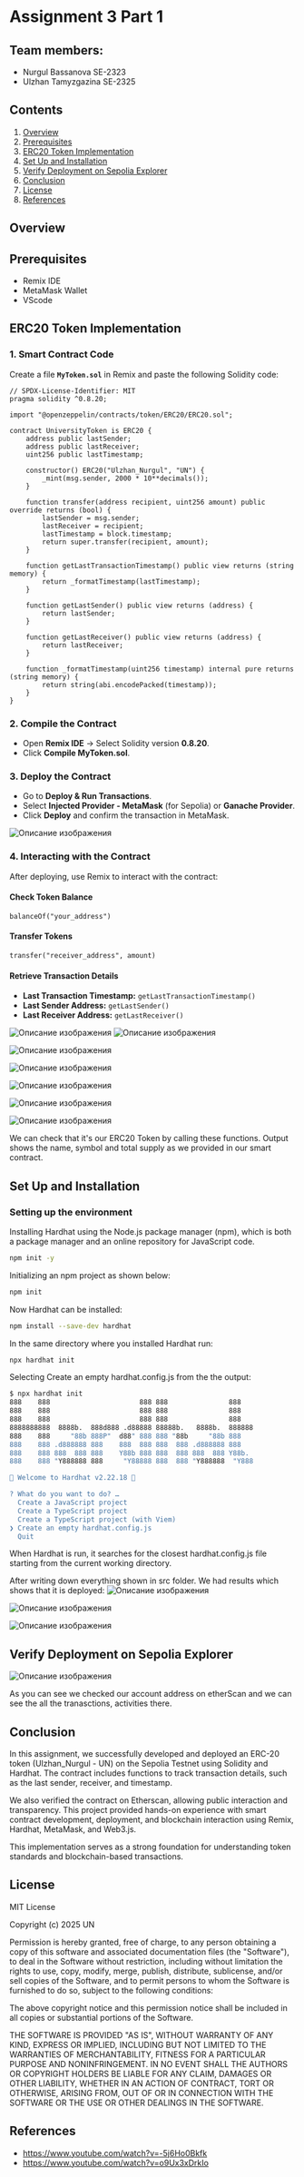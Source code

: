 # Assignment 3 Part 1
## Team members:
- Nurgul Bassanova SE-2323
- Ulzhan Tamyzgazina SE-2325

## Contents
1. [Overview](#overview)  
2. [Prerequisites](#prerequisites)
3. [ERC20 Token Implementation](#erc20-token-implementation)
4. [Set Up and Installation](#setup-and-installation)
5. [Verify Deployment on Sepolia Explorer](#verify-deployment-on-sepolia-explorer)
6. [Conclusion](#conclusion)
7. [License](#license)
8. [References](#references)

## Overview

## Prerequisites
- Remix IDE
- MetaMask Wallet
- VScode 


## ERC20 Token Implementation

### **1. Smart Contract Code**

Create a file **`MyToken.sol`** in Remix and paste the following Solidity code:

```solidity
// SPDX-License-Identifier: MIT
pragma solidity ^0.8.20;

import "@openzeppelin/contracts/token/ERC20/ERC20.sol";

contract UniversityToken is ERC20 {
    address public lastSender;
    address public lastReceiver;
    uint256 public lastTimestamp;

    constructor() ERC20("Ulzhan_Nurgul", "UN") {
        _mint(msg.sender, 2000 * 10**decimals());
    }

    function transfer(address recipient, uint256 amount) public override returns (bool) {
        lastSender = msg.sender;
        lastReceiver = recipient;
        lastTimestamp = block.timestamp;
        return super.transfer(recipient, amount);
    }

    function getLastTransactionTimestamp() public view returns (string memory) {
        return _formatTimestamp(lastTimestamp);
    }

    function getLastSender() public view returns (address) {
        return lastSender;
    }

    function getLastReceiver() public view returns (address) {
        return lastReceiver;
    }

    function _formatTimestamp(uint256 timestamp) internal pure returns (string memory) {
        return string(abi.encodePacked(timestamp));
    }
}
```

### **2. Compile the Contract**

- Open **Remix IDE** → Select Solidity version **0.8.20**.
- Click **Compile MyToken.sol**.

### **3. Deploy the Contract**

- Go to **Deploy & Run Transactions**.
- Select **Injected Provider - MetaMask** (for Sepolia) or **Ganache Provider**.
- Click **Deploy** and confirm the transaction in MetaMask.

![Описание изображения](screens/transact.png)

### **4. Interacting with the Contract**

After deploying, use Remix to interact with the contract:

#### **Check Token Balance**

```solidity
balanceOf("your_address")
```

#### **Transfer Tokens**

```solidity
transfer("receiver_address", amount)
```

#### **Retrieve Transaction Details**

- **Last Transaction Timestamp:** `getLastTransactionTimestamp()`
- **Last Sender Address:** `getLastSender()`
- **Last Receiver Address:** `getLastReceiver()`

![Описание изображения](screens/all_functions.png)
![Описание изображения](screens/1.png)

![Описание изображения](screens/2.png)

![Описание изображения](screens/3.png)

![Описание изображения](screens/4.png)

![Описание изображения](screens/transact2.png)

![Описание изображения](screens/name.png)

We can check that it's our ERC20 Token by calling these functions. Output shows the name, symbol and total supply as we provided in our smart contract.
## Set Up and Installation

### Setting up the environment
Installing Hardhat using the Node.js package manager (npm), which is both a package manager and an online repository for JavaScript code.
```bash
npm init -y
```

Initializing an npm project as shown below:
```bash
npm init
```

Now Hardhat can be installed:
```bash
npm install --save-dev hardhat
```

In the same directory where you installed Hardhat run:
```bash
npx hardhat init
```

Selecting Create an empty hardhat.config.js from the the output:
```bash
$ npx hardhat init
888    888                      888 888               888
888    888                      888 888               888
888    888                      888 888               888
8888888888  8888b.  888d888 .d88888 88888b.   8888b.  888888
888    888     "88b 888P"  d88" 888 888 "88b     "88b 888
888    888 .d888888 888    888  888 888  888 .d888888 888
888    888 888  888 888    Y88b 888 888  888 888  888 Y88b.
888    888 "Y888888 888     "Y88888 888  888 "Y888888  "Y888

👷 Welcome to Hardhat v2.22.18 👷‍

? What do you want to do? …
  Create a JavaScript project
  Create a TypeScript project
  Create a TypeScript project (with Viem)
❯ Create an empty hardhat.config.js
  Quit
```
When Hardhat is run, it searches for the closest hardhat.config.js file starting from the current working directory.

After writing down everything shown in src folder. We had results which shows that it is deployed:
![Описание изображения](screens/npx_hardhat_compile.png)

![Описание изображения](screens/alchemy.png)

![Описание изображения](screens/MyTokenDeployed.png)

## Verify Deployment on Sepolia Explorer 
![Описание изображения](screens/etherscan.png)

As you can see we checked our account address on etherScan and we can see the all the tranasctions, activities there.

## Conclusion
In this assignment, we successfully developed and deployed an ERC-20 token (Ulzhan_Nurgul - UN) on the Sepolia Testnet using Solidity and Hardhat. The contract includes functions to track transaction details, such as the last sender, receiver, and timestamp.

We also verified the contract on Etherscan, allowing public interaction and transparency. This project provided hands-on experience with smart contract development, deployment, and blockchain interaction using Remix, Hardhat, MetaMask, and Web3.js.

This implementation serves as a strong foundation for understanding token standards and blockchain-based transactions. 
## License
MIT License

Copyright (c) 2025 UN

Permission is hereby granted, free of charge, to any person obtaining a copy
of this software and associated documentation files (the "Software"), to deal
in the Software without restriction, including without limitation the rights
to use, copy, modify, merge, publish, distribute, sublicense, and/or sell
copies of the Software, and to permit persons to whom the Software is
furnished to do so, subject to the following conditions:

The above copyright notice and this permission notice shall be included in all
copies or substantial portions of the Software.

THE SOFTWARE IS PROVIDED "AS IS", WITHOUT WARRANTY OF ANY KIND, EXPRESS OR
IMPLIED, INCLUDING BUT NOT LIMITED TO THE WARRANTIES OF MERCHANTABILITY,
FITNESS FOR A PARTICULAR PURPOSE AND NONINFRINGEMENT. IN NO EVENT SHALL THE
AUTHORS OR COPYRIGHT HOLDERS BE LIABLE FOR ANY CLAIM, DAMAGES OR OTHER
LIABILITY, WHETHER IN AN ACTION OF CONTRACT, TORT OR OTHERWISE, ARISING FROM,
OUT OF OR IN CONNECTION WITH THE SOFTWARE OR THE USE OR OTHER DEALINGS IN THE
SOFTWARE.

## References
- https://www.youtube.com/watch?v=-5j6Ho0Bkfk
- https://www.youtube.com/watch?v=o9Ux3xDrkIo


